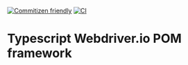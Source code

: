[![Commitizen friendly](https://img.shields.io/badge/commitizen-friendly-brightgreen.svg)](http://commitizen.github.io/cz-cli/)
[![CI](https://github.com/christopherferreira3/ts-wdio-framework/actions/workflows/ci.yaml/badge.svg?branch=develop)](https://github.com/christopherferreira3/ts-wdio-framework/actions/workflows/ci.yaml)

# Typescript Webdriver.io POM framework
